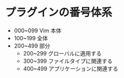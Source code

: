# プラグインの番号体系

* 000~099 Vim 本体
* 100~199 全体
* 200~499 部分
    * 200~299 グローバルに適用する
    * 300~399 ファイルタイプに関連する
    * 400~499 アプリケーションに関連する

